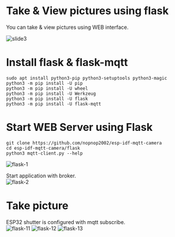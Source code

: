 # Take & View pictures using flask
You can take & view pictures using WEB interface.   

![slide3](https://user-images.githubusercontent.com/6020549/187050703-8df7abac-a3b7-4272-b412-ad2455f75e96.JPG)


# Install flask & flask-mqtt
```
sudo apt install python3-pip python3-setuptools python3-magic
python3 -m pip install -U pip
python3 -m pip install -U wheel
python3 -m pip install -U Werkzeug
python3 -m pip install -U flask
python3 -m pip install -U flask-mqtt
```

# Start WEB Server using Flask
```
git clone https://github.com/nopnop2002/esp-idf-mqtt-camera
cd esp-idf-mqtt-camera/flask
python3 mqtt-client.py --help
```

![flask-1](https://user-images.githubusercontent.com/6020549/187065193-1749fb4c-adec-4acc-b4cb-cf2223a37bdb.jpg)

Start application with broker.   
![flask-2](https://user-images.githubusercontent.com/6020549/187065194-de78ae81-fe9e-4b17-8b8f-a00e73cfc1fa.jpg)


# Take picture
ESP32 shutter is configured with mqtt subscribe.   
![flask-11](https://user-images.githubusercontent.com/6020549/187050741-bd27e1e5-cee1-46c8-98f2-bd9cc91dbf88.jpg)
![flask-12](https://user-images.githubusercontent.com/6020549/187050744-c2da31c2-7e46-4996-aa6a-afa5e33c1377.jpg)
![flask-13](https://user-images.githubusercontent.com/6020549/187050745-a4ee65c8-2b0c-476b-8ea3-9c57af66c3d8.jpg)


